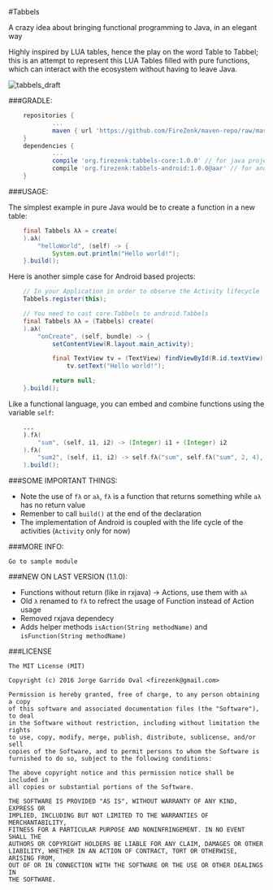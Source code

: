 #Tabbels

A crazy idea about bringing functional programming to Java, in an elegant way

Highly inspired by LUA tables, hence the play on the word Table to Tabbel; this is an attempt to represent this LUA Tables filled with pure functions, which can interact with the ecosystem without having to leave Java.

![tabbels_draft](https://cloud.githubusercontent.com/assets/1595403/17554914/9b90f8f4-5f0d-11e6-9721-7a1d3cbb13c5.png)

###GRADLE:
```groovy
	repositories {
	    	...
	    	maven { url 'https://github.com/FireZenk/maven-repo/raw/master/'}
	}
	dependencies {
			...
			compile 'org.firezenk:tabbels-core:1.0.0' // for java projects
	        compile 'org.firezenk:tabbels-android:1.0.0@aar' // for android projects
	}
```
###USAGE:

The simplest example in pure Java would be to create a function in a new table:
```java
    final Tabbels λλ = create(
    ).aλ(
    	"helloWorld", (self) -> {
        	System.out.println("Hello world!");
    }.build();
```
Here is another simple case for Android based projects:
```java
    // In your Application in order to observe the Activity lifecycle
    Tabbels.register(this);
```

```java
    // You need to cast core.Tabbels to android.Tabbels
    final Tabbels λλ = (Tabbels) create(
    ).aλ(
    	"onCreate", (self, bundle) -> {
        	setContentView(R.layout.main_activity);

        	final TextView tv = (TextView) findViewById(R.id.textView);
            	tv.setText("Hello world!");

        	return null;
    }.build();
```
Like a functional language, you can embed and combine functions using the variable `self`:
```java
    ...
    ).fλ(
    	"sum", (self, i1, i2) -> (Integer) i1 + (Integer) i2
    ).fλ(
    	"sum2", (self, i1, i2) -> self.fλ("sum", self.fλ("sum", 2, 4), 6)
    ).build();
```

###SOME IMPORTANT THINGS:

- Note the use of `fλ` or `aλ`, `fλ` is a function that returns something while `aλ` has no return value
- Remenber to call `build()` at the end of the declaration
- The implementation of Android is coupled with the life cycle of the activities (`Activity` only for now)

###MORE INFO:

	Go to sample module

###NEW ON LAST VERSION (1.1.0):

- Functions without return (like in rxjava) -> Actions, use them with `aλ`
- Old `λ` renamed to `fλ` to refrect the usage of Function instead of Action usage
- Removed rxjava dependecy
- Adds helper methods `isAction(String methodName)` and `isFunction(String methodName)`

###LICENSE

````
The MIT License (MIT)

Copyright (c) 2016 Jorge Garrido Oval <firezenk@gmail.com>

Permission is hereby granted, free of charge, to any person obtaining a copy
of this software and associated documentation files (the "Software"), to deal
in the Software without restriction, including without limitation the rights
to use, copy, modify, merge, publish, distribute, sublicense, and/or sell
copies of the Software, and to permit persons to whom the Software is
furnished to do so, subject to the following conditions:

The above copyright notice and this permission notice shall be included in
all copies or substantial portions of the Software.

THE SOFTWARE IS PROVIDED "AS IS", WITHOUT WARRANTY OF ANY KIND, EXPRESS OR
IMPLIED, INCLUDING BUT NOT LIMITED TO THE WARRANTIES OF MERCHANTABILITY,
FITNESS FOR A PARTICULAR PURPOSE AND NONINFRINGEMENT. IN NO EVENT SHALL THE
AUTHORS OR COPYRIGHT HOLDERS BE LIABLE FOR ANY CLAIM, DAMAGES OR OTHER
LIABILITY, WHETHER IN AN ACTION OF CONTRACT, TORT OR OTHERWISE, ARISING FROM,
OUT OF OR IN CONNECTION WITH THE SOFTWARE OR THE USE OR OTHER DEALINGS IN
THE SOFTWARE.
````
